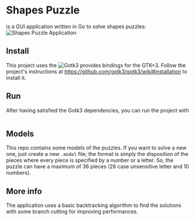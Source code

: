# Shapes Puzzle
is a GUI application written in Go to solve shapes puzzles:
![Shapes Puzzle Application](2https://raw.githubusercontent.com/andreaiacono/andreaiacono.github.io/master/img/shapes.gif)

## Install
This project uses the ![Gotk3](https://github.com/gotk3/gotk3) provides bindings for the GTK+3. Follow the project's instructions at https://github.com/gotk3/gotk3/wiki#installation to install it.  

## Run
After having satisfied the Gotk3 dependencies, you can run the project with
```

``` 

## Models
This repo contains some models of the puzzles. If you want to solve a new one, just create a new `.model` file; the format is simply the disposition of the pieces where every piece is specified by a number or a letter. So, the puzzle can have a maximum of 36 pieces (26 case unsensitive letter and 10 numbers).

## More info
The application uses a basic backtracking algorithm to find the solutions with some branch cutting for improving performances.